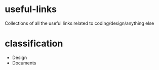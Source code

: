 # useful-links
Collections of all the useful links related to coding/design/anything else

# classification
* Design
* Documents
